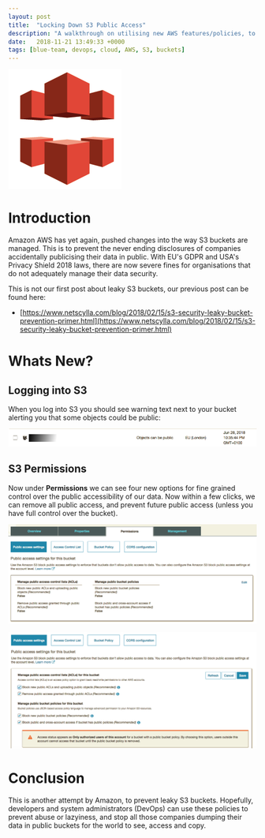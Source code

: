 ```yaml
---
layout: post
title:  "Locking Down S3 Public Access"
description: "A walkthrough on utilising new AWS features/policies, to prevent accidentally making S3 buckets public."
date:   2018-11-21 13:49:33 +0000
tags: [blue-team, devops, cloud, AWS, S3, buckets]
---
```

![S3](/assets/s3.png)

# Introduction

Amazon AWS has yet again, pushed changes into the way S3 buckets are managed. This is to prevent the never
ending disclosures of companies accidentally publicising their data in public.  With EU's GDPR and USA's Privacy 
Shield 2018 laws, there are now severe fines for organisations that do not adequately manage their data security.

This is not our first post about leaky S3 buckets, our previous post can be found here:
 * [https://www.netscylla.com/blog/2018/02/15/s3-security-leaky-bucket-prevention-primer.html](https://www.netscylla.com/blog/2018/02/15/s3-security-leaky-bucket-prevention-primer.html)

# Whats New?

## Logging into S3
When you log into S3 you should see warning text next to your bucket alerting you that some objects could be public:

![Public Access Possible](/assets/s3_pub_1.png)

## S3 Permissions

Now under **Permissions** we can see four new options for fine grained control over the public accessibility
of our data.  Now within a few clicks, we can remove all public access, and prevent future public access (unless 
you have full control over the bucket). 
 
![Screenshot](/assets/s3_pub_2.png)
 
 
![Screenshot2](/assets/s3_pub_3.png)

# Conclusion
This is another attempt by Amazon, to prevent leaky S3 buckets.  Hopefully, developers and system administrators (DevOps)
can use these policies to prevent abuse or lazyiness, and stop all those companies dumping their
data in public buckets for the world to see, access and copy.